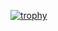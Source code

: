 [![trophy](https://github-profile-trophy.vercel.app/?username=trgzng1802&theme=onedark)](https://github.com/trgzng1802/github-profile-trophy)
